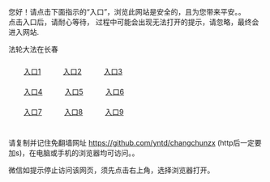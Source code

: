 您好！请点击下面指示的“入口”，浏览此网站是安全的，且为您带来平安。。 <br/>
点击入口后，请耐心等待， 过程中可能会出现无法打开的提示，请忽略，最终会进入网站. </br>

法轮大法在长春<br/>
<div style="padding:10px"><a style="margin:20px" target="_blank" href="https://d3w1jw4tvhwve4.cloudfront.net/2Qpsp?kzdvxcs" id="ccLink1" rel="nofollow">入口1</a> <a target="_blank" style="margin:20px" href="https://d27g6j6ukskmpt.cloudfront.net/2Qpsp?uokryyzv" id="ccLink2" rel="nofollow">入口2</a> <a style="margin:20px" target="_blank" href="https://d19it8v6p2jmgb.cloudfront.net/2Qpsp?otudazkv" id="ccLink3" rel="nofollow">入口3</a></div>

<div style="padding:10px" ><a style="margin:20px" target="_blank" href="https://d3w1jw4tvhwve4.cloudfront.net/2Qpsp?kzdvxcs" id="ccLink4" rel="nofollow">入口4</a> <a style="margin:20px" href="https://d27g6j6ukskmpt.cloudfront.net/2Qpsp?uokryyzv" target="_blank" id="ccLink5" rel="nofollow">入口5</a> <a style="margin:20px" href="https://d19it8v6p2jmgb.cloudfront.net/2Qpsp?otudazkv" target="_blank" id="ccLink6" rel="nofollow">入口6</a></div>

<div style="padding:10px"><a style="margin:20px" target="_blank" href="https://d3w1jw4tvhwve4.cloudfront.net/2Qpsp?kzdvxcs" id="ccLink7" rel="nofollow">入口7</a> <a style="margin:20px" href="https://d27g6j6ukskmpt.cloudfront.net/2Qpsp?uokryyzv" target="_blank" id="ccLink8" rel="nofollow">入口8</a> <a style="margin:20px" target="_blank" href="https://d19it8v6p2jmgb.cloudfront.net/2Qpsp?otudazkv" id="ccLink9" rel="nofollow">入口9</a></div>

<br/>



请复制并记住免翻墙网址 https://github.com/yntd/changchunzx (http后一定要加s)，在电脑或手机的浏览器均可访问。。<br/>

微信如提示停止访问该网页，须先点击右上角，选择浏览器打开。
